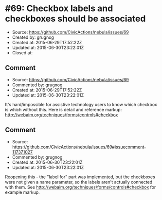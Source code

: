 # #69: Checkbox labels and checkboxes should be associated

* Source: https://github.com/CivicActions/nebula/issues/69
* Created by: grugnog
* Created at: 2015-06-29T17:52:22Z
* Updated at: 2015-06-30T23:22:01Z
* Closed at: 


## Comment

* Source: https://github.com/CivicActions/nebula/issues/69
* Commented by: grugnog
* Created at: 2015-06-29T17:52:22Z
* Updated at: 2015-06-30T23:22:01Z

It&apos;s hard/impossible for assistive technology users to know which checkbox is which without this. Here is detail and reference markup:
http://webaim.org/techniques/forms/controls#checkbox


## Comment

* Source: https://github.com/CivicActions/nebula/issues/69#issuecomment-117371027
* Commented by: grugnog
* Created at: 2015-06-30T23:22:01Z
* Updated at: 2015-06-30T23:22:01Z

Reopening this - the &quot;label for&quot; part was implemented, but the checkboxes were not given a name parameter, so the labels aren&apos;t actually connected with them. See http://webaim.org/techniques/forms/controls#checkbox for example markup.


